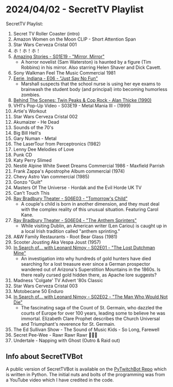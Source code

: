 # 2024/04/02 - SecretTV Playlist

SecretTV Playlist:
1. Secret TV Roller Coaster (intro)
2. Amazon Women on the Moon CLIP - Short Attention Span
3. Star Wars Cerveza Cristal 001
4. ホ！ホ！ホ！
5. [Amazing Stories - S01E19 - "Mirror, Mirror"](https://en.wikipedia.org/wiki/Amazing_Stories_(1985_TV_series)#Season_1_(1985%E2%80%9386))
   - A horror novelist (Sam Waterston) is haunted by a figure (Tim Robbins) in his mirror.  Also starring Helen Shaver and Dick Cavett.
6. Sony Walkman Feel The Music Commercial 1981
7. [Eerie, Indiana - E06 - "Just Say No Fun"](https://en.wikipedia.org/wiki/Eerie%2C_Indiana#Episodes)
   - Marshall suspects that the school nurse is using her eye exams to brainwash the student body (and principal) into becoming humorless zombies.
8. [Behind The Scenes: Twin Peaks & Cop Rock - Alan Thicke (1990)](https://mytvlog.blogspot.com/2010/05/twin-peaks-cop-rock-behind-scenes-1990.html)
9. VH1's Pop-Up Video - S03E19 - Metal Mania III - (1999)
10. Artie's Workout
11. Star Wars Cerveza Cristal 002
12. Akumaizer - He Dead
13. Sounds of the 70's
14. Big Bill Hell's
15. Gary Numan - Metal
16. The LaserTour from Perceptronics (1982)
17. Lenny Dee Melodies of Love
18. Punk CD
19. Katy Perry Slimed
20. Nestlé Alpine White Sweet Dreams Commercial 1986 - Maxfield Parrish
21. Frank Zappa's Apostrophe Album commercial (1974)
22. Chevy Astro Van commercial (1985)
23. Gonzo "Guilt"
24. Masters Of The Universe - Hordak and the Evil Horde UK TV
25. Can't Touch This
26. [Ray Bradbury Theater - S06E03 - "Tomorrow's Child"](https://en.wikipedia.org/wiki/List_of_Ray_Bradbury_Theater_episodes#Season_6_(1992))
    -  A couple's child is born in another dimension, and they must deal with the complex reality of this unusual situation. Featuring Carol Kane.
27. [Ray Bradbury Theater - S06E04 - "The Anthem Sprinters"](https://en.wikipedia.org/wiki/List_of_Ray_Bradbury_Theater_episodes#Season_6_(1992))
    -  While visiting Dublin, an American writer (Len Cariou) is caught up in a local Irish tradition called "anthem sprinting."
28. A&W Family Restaurants - Root Bear Glass (1981)
29. Scooter Jousting Aka Vespa Joust (1957)
30. [In Search of... with Leonard Nimoy - S02E01 - "The Lost Dutchman Mine"](https://en.wikipedia.org/wiki/In_Search_of..._(TV_series)#Season_2_(1977%E2%80%931978))
    - An investigation into why hundreds of gold hunters have died searching for a lost treasure ever since a German prospector wandered out of Arizona's Superstition Mountains in the 1860s. Is there really cursed gold hidden there, as Apache lore suggests?
31. Madness 'Colgate' TV Advert '80s Classic
32. Star Wars Cerveza Cristal 003
33. Motobecane 50 Enduro
34. [In Search of... with Leonard Nimoy - S02E02 - "The Man Who Would Not Die"](https://en.wikipedia.org/wiki/In_Search_of..._(TV_series)#Season_2_(1977%E2%80%931978))
    - The fascinating saga of the Count of St. Germain, who dazzled the courts of Europe for over 100 years, leading some to believe he was immortal. Elizabeth Clare Prophet describes the Church Universal and Triumphant's reverence for St. Germain.
35. The Ed Sullivan Show - The Sound of Music Kids - So Long, Farewell
36. Secret Pee-Wee - Rawr Rawr Rawr 🐊🐊🐊
37. Undertale - Napping with Ghost (Outro & Raid out)


## Info about SecretTVBot

A public version of SecretTVBot is available on the [PyTwitchBot Repo](https://github.com/awbored/PyTwitchBot) which is written in Python.  The initial nuts and bolts of the programming was from a YouTube video which I have credited in the code.
